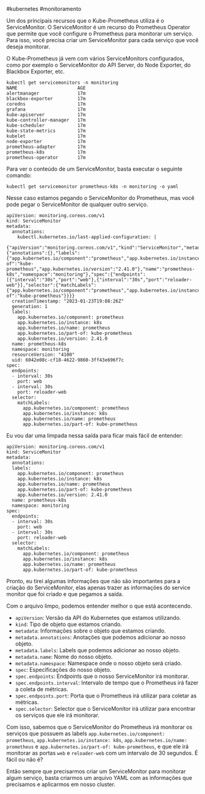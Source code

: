 #kubernetes #monitoramento 

Um dos principais recursos que o Kube-Prometheus utiliza é o ServiceMonitor. O ServiceMonitor é um recurso do Prometheus Operator que permite que você configure o Prometheus para monitorar um serviço. Para isso, você precisa criar um ServiceMonitor para cada serviço que você deseja monitorar.

O Kube-Prometheus já vem com vários ServiceMonitors configurados, como por exemplo o ServiceMonitor do API Server, do Node Exporter, do Blackbox Exporter, etc.

```
kubectl get servicemonitors -n monitoring
NAME                      AGE
alertmanager              17m
blackbox-exporter         17m
coredns                   17m
grafana                   17m
kube-apiserver            17m
kube-controller-manager   17m
kube-scheduler            17m
kube-state-metrics        17m
kubelet                   17m
node-exporter             17m
prometheus-adapter        17m
prometheus-k8s            17m
prometheus-operator       17m
```

Para ver o conteúdo de um ServiceMonitor, basta executar o seguinte comando:

```
kubectl get servicemonitor prometheus-k8s -n monitoring -o yaml
```

Nesse caso estamos pegando o ServiceMonitor do Prometheus, mas você pode pegar o ServiceMonitor de qualquer outro serviço.

```
apiVersion: monitoring.coreos.com/v1
kind: ServiceMonitor
metadata:
  annotations:
    kubectl.kubernetes.io/last-applied-configuration: |
      {"apiVersion":"monitoring.coreos.com/v1","kind":"ServiceMonitor","metadata":{"annotations":{},"labels":{"app.kubernetes.io/component":"prometheus","app.kubernetes.io/instance":"k8s","app.kubernetes.io/name":"prometheus","app.kubernetes.io/part-of":"kube-prometheus","app.kubernetes.io/version":"2.41.0"},"name":"prometheus-k8s","namespace":"monitoring"},"spec":{"endpoints":[{"interval":"30s","port":"web"},{"interval":"30s","port":"reloader-web"}],"selector":{"matchLabels":{"app.kubernetes.io/component":"prometheus","app.kubernetes.io/instance":"k8s","app.kubernetes.io/name":"prometheus","app.kubernetes.io/part-of":"kube-prometheus"}}}}
  creationTimestamp: "2023-01-23T19:08:26Z"
  generation: 1
  labels:
    app.kubernetes.io/component: prometheus
    app.kubernetes.io/instance: k8s
    app.kubernetes.io/name: prometheus
    app.kubernetes.io/part-of: kube-prometheus
    app.kubernetes.io/version: 2.41.0
  name: prometheus-k8s
  namespace: monitoring
  resourceVersion: "4100"
  uid: 6042e08c-cf18-4622-9860-3ff43e696f7c
spec:
  endpoints:
  - interval: 30s
    port: web
  - interval: 30s
    port: reloader-web
  selector:
    matchLabels:
      app.kubernetes.io/component: prometheus
      app.kubernetes.io/instance: k8s
      app.kubernetes.io/name: prometheus
      app.kubernetes.io/part-of: kube-prometheus
```

Eu vou dar uma limpada nessa saída para ficar mais fácil de entender:

```
apiVersion: monitoring.coreos.com/v1
kind: ServiceMonitor
metadata:
  annotations:
  labels:
    app.kubernetes.io/component: prometheus
    app.kubernetes.io/instance: k8s
    app.kubernetes.io/name: prometheus
    app.kubernetes.io/part-of: kube-prometheus
    app.kubernetes.io/version: 2.41.0
  name: prometheus-k8s
  namespace: monitoring
spec:
  endpoints:
  - interval: 30s
    port: web
  - interval: 30s
    port: reloader-web
  selector:
    matchLabels:
      app.kubernetes.io/component: prometheus
      app.kubernetes.io/instance: k8s
      app.kubernetes.io/name: prometheus
      app.kubernetes.io/part-of: kube-prometheus
```

Pronto, eu tirei algumas informações que não são importantes para a criação do ServiceMonitor, elas apenas trazer as informações do service monitor que foi criado e que pegamos a saída.

Com o arquivo limpo, podemos entender melhor o que está acontecendo.

- `apiVersion`: Versão da API do Kubernetes que estamos utilizando.
- `kind`: Tipo de objeto que estamos criando.
- `metadata`: Informações sobre o objeto que estamos criando.
- `metadata.annotations`: Anotações que podemos adicionar ao nosso objeto.
- `metadata.labels`: Labels que podemos adicionar ao nosso objeto.
- `metadata.name`: Nome do nosso objeto.
- `metadata.namespace`: Namespace onde o nosso objeto será criado.
- `spec`: Especificações do nosso objeto.
- `spec.endpoints`: Endpoints que o nosso ServiceMonitor irá monitorar.
- `spec.endpoints.interval`: Intervalo de tempo que o Prometheus irá fazer a coleta de métricas.
- `spec.endpoints.port`: Porta que o Prometheus irá utilizar para coletar as métricas.
- `spec.selector`: Selector que o ServiceMonitor irá utilizar para encontrar os serviços que ele irá monitorar.

Com isso, sabemos que o ServiceMonitor do Prometheus irá monitorar os serviços que possuem as labels `app.kubernetes.io/component: prometheus`, `app.kubernetes.io/instance: k8s`, `app.kubernetes.io/name: prometheus` e `app.kubernetes.io/part-of: kube-prometheus`, e que ele irá monitorar as portas `web` e `reloader-web` com um intervalo de 30 segundos. É fácil ou não é?

Então sempre que precisarmos criar um ServiceMonitor para monitorar algum serviço, basta criarmos um arquivo YAML com as informações que precisamos e aplicarmos em nosso cluster.